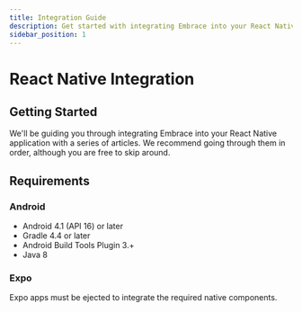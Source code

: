 ```yaml
---
title: Integration Guide
description: Get started with integrating Embrace into your React Native application
sidebar_position: 1
---
```


# React Native Integration

## Getting Started

We'll be guiding you through integrating Embrace into your React Native application
with a series of articles. We recommend going through them in order, although
you are free to skip around. 

## Requirements

### Android

* Android 4.1 (API 16) or later
* Gradle 4.4 or later
* Android Build Tools Plugin 3.+
* Java 8

### Expo

Expo apps must be ejected to integrate the required native components.
